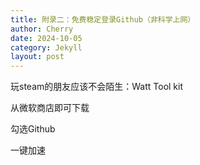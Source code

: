 ```yaml
---
title: 附录二：免费稳定登录Github（非科学上网）
author: Cherry
date: 2024-10-05
category: Jekyll
layout: post
---
```


玩steam的朋友应该不会陌生：Watt Tool kit

从微软商店即可下载

勾选Github

一键加速

